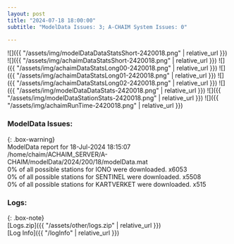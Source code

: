 ```yaml
---
layout: post
title: "2024-07-18 18:00:00"
subtitle: "ModelData Issues: 3; A-CHAIM System Issues: 0"

---
```


![]({{ "/assets/img/modelDataDataStatsShort-2420018.png" | relative_url }})
![]({{ "/assets/img/achaimDataStatsShort-2420018.png" | relative_url }})
![]({{ "/assets/img/achaimDataStatsLong00-2420018.png" | relative_url }})
![]({{ "/assets/img/achaimDataStatsLong01-2420018.png" | relative_url }})
![]({{ "/assets/img/achaimDataStatsLong02-2420018.png" | relative_url }})
![]({{ "/assets/img/modelDataDataStats-2420018.png" | relative_url }})
![]({{ "/assets/img/modelDataStationStats-2420018.png" | relative_url }})
![]({{ "/assets/img/achaimRunTime-2420018.png" | relative_url }})


### ModelData Issues:  
  
{: .box-warning}  
 ModelData report for 18-Jul-2024 18:15:07   
 /home/chaim/ACHAIM_SERVER/A-CHAIM/modelData/2024/200/18/modelData.mat   
 0% of all possible stations for IONO were downloaded. x6053   
 0% of all possible stations for SENTINEL were downloaded. x5508   
 0% of all possible stations for KARTVERKET were downloaded. x515   
  


### Logs:  
  
{: .box-note}  
[Logs.zip]({{ "/assets/other/logs.zip" | relative_url }})  
[Log Info]({{ "/logInfo" | relative_url }})  
